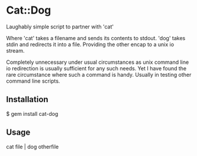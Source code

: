# Cat::Dog

Laughably simple script to partner with 'cat'

Where 'cat' takes a filename and sends its contents to stdout.  'dog' takes stdin and redirects it into a file.  Providing the other encap to a unix io stream.

Completely unnecessary under usual circumstances as unix command line io redirection
is usually sufficient for any such needs. Yet I have found the rare circumstance where 
such a command is handy. Usually in testing other command line scripts.

## Installation

$ gem install cat-dog

## Usage

cat file | dog otherfile

